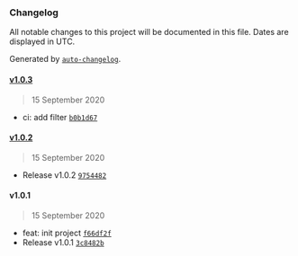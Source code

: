 ### Changelog

All notable changes to this project will be documented in this file. Dates are displayed in UTC.

Generated by [`auto-changelog`](https://github.com/CookPete/auto-changelog).

#### [v1.0.3](https://github.com/gaoljie/use-slider/compare/v1.0.2...v1.0.3)

> 15 September 2020

- ci: add filter [`b0b1d67`](https://github.com/gaoljie/use-slider/commit/b0b1d6747d459587f946532c41fcd42dd025cac0)

#### [v1.0.2](https://github.com/gaoljie/use-slider/compare/v1.0.1...v1.0.2)

> 15 September 2020

- Release v1.0.2 [`9754482`](https://github.com/gaoljie/use-slider/commit/97544826d0ac3a65ed4ee04290a4d5a9ff208ae6)

#### v1.0.1

> 15 September 2020

- feat: init project [`f66df2f`](https://github.com/gaoljie/use-slider/commit/f66df2fa0723f1cdd9aefcf710b3ab1139f78a33)
- Release v1.0.1 [`3c8482b`](https://github.com/gaoljie/use-slider/commit/3c8482b478a7620617a94e7c869efd607a2464ac)
